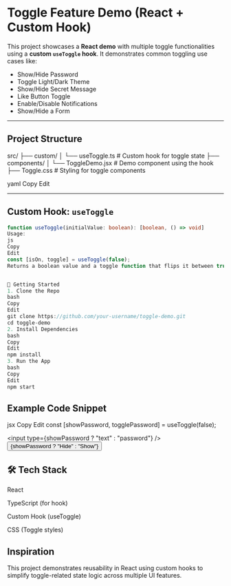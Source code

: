 #  Toggle Feature Demo (React + Custom Hook)

This project showcases a **React demo** with multiple toggle functionalities using a **custom `useToggle` hook**. It demonstrates common toggling use cases like:

-  Show/Hide Password  
-  Toggle Light/Dark Theme  
-  Show/Hide Secret Message  
-  Like Button Toggle  
-  Enable/Disable Notifications  
-  Show/Hide a Form  

---

##  Project Structure

src/
├── custom/
│ └── useToggle.ts # Custom hook for toggle state
├── components/
│ └── ToggleDemo.jsx # Demo component using the hook
├── Toggle.css # Styling for toggle components

yaml
Copy
Edit

---

##  Custom Hook: `useToggle`

```ts
function useToggle(initialValue: boolean): [boolean, () => void]
Usage:
js
Copy
Edit
const [isOn, toggle] = useToggle(false);
Returns a boolean value and a toggle function that flips it between true and false.


🚀 Getting Started
1. Clone the Repo
bash
Copy
Edit
git clone https://github.com/your-username/toggle-demo.git
cd toggle-demo
2. Install Dependencies
bash
Copy
Edit
npm install
3. Run the App
bash
Copy
Edit
npm start
```
## Example Code Snippet
jsx
Copy
Edit
const [showPassword, togglePassword] = useToggle(false);

<input type={showPassword ? "text" : "password"} />
<button onClick={togglePassword}>
  {showPassword ? "Hide" : "Show"}
</button>



##  🛠 Tech Stack
React

TypeScript (for hook)

Custom Hook (useToggle)

CSS (Toggle styles)



##  Inspiration
This project demonstrates reusability in React using custom hooks to simplify toggle-related state logic across multiple UI features.
